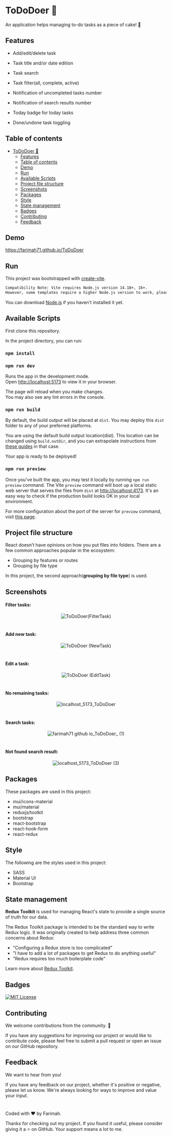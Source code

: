 # ToDoDoer 📝
An application helps managing to-do tasks as a piece of cake! 🍰

## Features

- Add/edit/delete task

- Task title and/or date edition

- Task search

- Task filter(all, complete, active)

- Notification of uncompleted tasks number

- Notification of search results number

- Today badge for today tasks

- Done/undone task toggling

## Table of contents

- [ToDoDoer 📝](#tododoer-)
  - [Features](#features)
  - [Table of contents](#table-of-contents)
  - [Demo](#demo)
  - [Run](#run)
  - [Available Scripts](#available-scripts)
  - [Project file structure](#project-file-structure)
  - [Screenshots](#screenshots)
  - [Packages](#packages)
  - [Style](#style)
  - [State management](#state-management)
  - [Badges](#badges)
  - [Contributing](#contributing)
  - [Feedback](#feedback)

## Demo

https://farimah71.github.io/ToDoDoer

## Run
This project was bootstrapped with [create-vite](https://vitejs.dev/guide/).

```diff
Compatibility Note: Vite requires Node.js version 14.18+, 16+.
However, some templates require a higher Node.js version to work, please upgrade if your package manager warns about it.
```
You can download [Node.js](https://nodejs.org/en) if you haven't installed it yet.

## Available Scripts
First clone this repository.

In the project directory, you can run:

### `npm install`
### `npm run dev`

Runs the app in the development mode.\
Open [http://localhost:5173](http://localhost:5173) to view it in your browser.

The page will reload when you make changes.\
You may also see any lint errors in the console.

### `npm run build`

By default, the build output will be placed at `dist`. You may deploy this `dist` folder to any of your preferred platforms.

You are using the default build output location(dist). This location can be changed using `build.outDir`, and you can extrapolate instructions from [these guides](https://vitejs.dev/config/build-options.html#build-outdir) in that case.

Your app is ready to be deployed!

### `npm run preview`

Once you've built the app, you may test it locally by running `npm run preview` command.
The Vite `preview` command will boot up a local static web server that serves the files from `dist` at [http://localhost:4173](http://localhost:4173). It's an easy way to check if the production build looks OK in your local environment.

For more configuration about the port of the server for `preview` command, visit [this page](https://vitejs.dev/guide/static-deploy.html#testing-the-app-locally).

## Project file structure
React doesn’t have opinions on how you put files into folders. There are a few common approaches popular in the ecosystem:

- Grouping by features or routes
- Grouping by file type

In this project, the second approach(**grouping by file type**) is used.

## Screenshots

#### Filter tasks:


<div align="center">
  
  ![ToDoDoer(FilterTask)](https://github.com/Farimah71/ToDoDoer/assets/94958148/32945a06-9bbd-4875-867f-cb30c3937a15)

</div>

#

#### Add new task:


 <div align="center">
  
  ![ToDoDoer (NewTask)](https://github.com/Farimah71/ToDoDoer/assets/94958148/8ade3e7a-6baf-42cd-bde1-22fc3d90b57c)

 </div>

  #
  
 #### Edit a task:
 
  
 <div align="center">
  
  ![ToDoDoer (EditTask)](https://github.com/Farimah71/ToDoDoer/assets/94958148/80885eb0-2a32-4a39-a76e-bfdfc3a7ef24)

 </div>
 
 #
 
 #### No remaining tasks:
 
 <div align="center">
  
  ![localhost_5173_ToDoDoer](https://github.com/Farimah71/ToDoDoer/assets/94958148/5ff8a2db-0b7b-43e1-872b-748097f0d29f)

 </div>
 
 #
 
  
 #### Search tasks:
 
  
 <div align="center">
  
 ![farimah71 github io_ToDoDoer_ (1)](https://github.com/Farimah71/ToDoDoer/assets/94958148/4da9115d-0e18-4e46-9efb-c7065a102747)

 </div>
 
 #
 
 #### Not found search result:
 
 <div align="center">
  
 ![localhost_5173_ToDoDoer (3)](https://github.com/Farimah71/ToDoDoer/assets/94958148/3c8b6df1-e6a5-45cb-ae99-fa81cd64d476)
  
 </div>
 
 ## Packages
 These packages are used in this project:
 - mui/icons-material
 - mui/material
 - reduxjs/toolkit
 - bootstrap
 - react-bootstrap
 - react-hook-form
 - react-redux
 
 ## Style
 The following are the styles used in this project: 
 
 - SASS
 - Material UI
 - Bootstrap

## State management
**Redux Toolkit** is used for managing React's state to provide a single source of truth for our data.


The Redux Toolkit package is intended to be the standard way to write Redux logic. It was originally created to help address three common concerns about Redux:

- "Configuring a Redux store is too complicated"
- "I have to add a lot of packages to get Redux to do anything useful"
- "Redux requires too much boilerplate code"

Learn more about [Redux Toolkit](https://redux-toolkit.js.org/introduction/getting-started).

## Badges

[![MIT License](https://img.shields.io/github/repo-size/farimah71/ToDoDoer?style=flat-square)](https://choosealicense.com/licenses/mit/)

## Contributing
We welcome contributions from the community. 💎

If you have any suggestions for improving our project or would like to contribute code, please feel free to submit a pull request or open an issue on our GitHub repository.

## Feedback
We want to hear from you!

If you have any feedback on our project, whether it's positive or negative, please let us know. We're always looking for ways to improve and value your input.

#
Coded with ❤️ by Farimah.

Thanks for checking out my project. If you found it useful, please consider giving it a ⭐ on GitHub. Your support means a lot to me.
